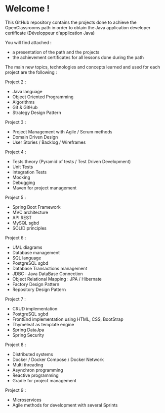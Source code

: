 # Welcome !

This GitHub repository contains the projects done to achieve the OpenClassrooms path in order to obtain the Java application developer certificate (Développeur d'application Java)

You will find attached :
- a presentation of the path and the projects
- the achievement certificates for all lessons done during the path

The main new topics, technologies and concepts learned and used for each project are the following :

Project 2 :
- Java language
- Object Oriented Programming
- Algorithms
- Git & GitHub
- Strategy Design Pattern

Project 3 :
- Project Management with Agile / Scrum methods
- Domain Driven Design
- User Stories / Backlog / Wireframes

Project 4 :
- Tests theory (Pyramid of tests / Test Driven Development)
- Unit Tests
- Integration Tests
- Mocking
- Debugging
- Maven for project management

Project 5 :
- Spring Boot Framework
- MVC architecture
- API REST
- MySQL sgbd
- SOLID principles

Project 6 :
- UML diagrams
- Database management
- SQL language
- PostgreSQL sgbd
- Database Transactions management
- JDBC : Java DataBase Connection
- Object Relational Mapping : JPA / Hibernate 
- Factory Design Pattern
- Repository Design Pattern

Project 7 :
- CRUD implementation
- PostgreSQL sgbd
- FrontEnd implementation using HTML, CSS, BootStrap
- Thymeleaf as template engine
- Spring DataJpa
- Spring Security

Project 8 :
- Distributed systems
- Docker / Docker Compose / Docker Network
- Multi threading 
- Asynchron programming
- Reactive programming
- Gradle for project management

Project 9 :
- Microservices
- Agile methods for development with several Sprints
